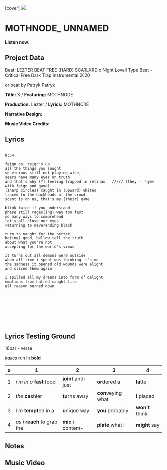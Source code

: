[cover] ![](57175019_319474918741616_8502199518755923887_n.jpg)

# MOTHNODE_ UNNAMED

**Listen now:** 

## Project Data

Beat: LEZTER BEAT FREE (HARD) SCARLXRD x Night Lovell Type Beat - Critical  Free Dark  Trap Instrumental 2020

or beat by Patryk Patryk

**Title:** X  / **Featuring:** MOTHNODE

**Production:** Lezter / **Lyrics:** MOTHNODE

**Narrative Design:**

**Music Video Credits:**

## Lyrics

```

0:54

feign on, reign's up 
all the things you sought 
so vicious still not playing wise, 
seers have many eyes on truth
and that's why (?) feeling trapped in retinas   ///// (they - rhyme with feign and game)
(sharp circles) caught in (upward) whites
traced to the backheads of the crowd 
scent is on us, that's my (their) game

blink twice if you understand  
phase still rages(ing) way too fast 
so many ways to comprehend
let's all close our eyes
returning to neverending black

turn to naught for the better,
be(ing) good, bellow tell the truth
about what you're not
accepting for the world's views

it turns out all demons were outside
when all time i spent was thinking it's me
the sadness it opened old wounds were alight
and sliced them again

i spilled all my dreams into form of delight
emotions from hatred caught fire
all reason burned down









```

## Lyrics Testing Ground

16bar - verse

*italics* run in
**bold**

| x | 1 | 2 | 3 | 4 |
|---|---|---|---|---|
| 1 | *i'm in a* **fast** food | **joint** and i just  | **or**dered a  | **la**tte  |
| 2 | *the* **ca**shier | **tu**rns away  |  **con**veying what |  **i** placed |
| 3 | *i'm* **tempt**ed in a | **u**nique way  |  **you** probably |  **won't** think |
| 4 | *as i* **reach** to grab the |  **mic** i contem-  | **plate** what i | **might** say |

## Notes

## Music Video
